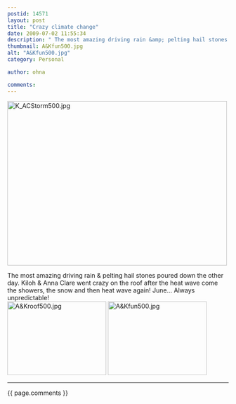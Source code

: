 ```yaml
---
postid: 14571
layout: post
title: "Crazy climate change"
date: 2009-07-02 11:55:34
description: " The most amazing driving rain &amp; pelting hail stones poured down the other day. Kiloh &amp; Anna Clare went crazy on the roof after the heat wave come the showers, the snow and then heat wave again! June&#8230; Always&#8230;"
thumbnail: A&Kfun500.jpg
alt: "A&Kfun500.jpg"
category: Personal

author: ohna

comments:
---
```


<p><span class="mt-enclosure mt-enclosure-image" style="display: inline;"><img alt="K_ACStorm500.jpg" src="{{ site.baseurl }}/i/K_ACStorm500.jpg" width="500" height="375" class="mt-image-none" style="" /></span></p>

<p>The most amazing driving rain &amp; pelting hail stones poured down the other day. Kiloh &amp; Anna Clare went crazy on the roof after the heat wave come the showers, the snow and then heat wave again! June... Always unpredictable!<br />
<span class="mt-enclosure mt-enclosure-image" style="display: inline;"><a href="{{ site.baseurl }}/assets_c/2009/07/A&amp;Kroof500.html" onclick="window.open('{{ site.baseurl }}/assets_c/2009/07/A&amp;Kroof500.html','popup','width=500,height=375,scrollbars=no,resizable=no,toolbar=no,directories=no,location=no,menubar=no,status=no,left=0,top=0'); return false"><img src="{{ site.baseurl }}/assets_c/2009/07/A&amp;Kroof500-thumb-225x168.jpg" width="225" height="168" alt="A&amp;Kroof500.jpg" class="mt-image-none" style="" /></a></span> <span class="mt-enclosure mt-enclosure-image" style="display: inline;"><a href="{{ site.baseurl }}/assets_c/2009/07/A&amp;Kfun500.html" onclick="window.open('{{ site.baseurl }}/assets_c/2009/07/A&amp;Kfun500.html','popup','width=500,height=375,scrollbars=no,resizable=no,toolbar=no,directories=no,location=no,menubar=no,status=no,left=0,top=0'); return false"><img src="{{ site.baseurl }}/assets_c/2009/07/A&amp;Kfun500-thumb-225x168.jpg" width="225" height="168" alt="A&amp;Kfun500.jpg" class="mt-image-none" style="" /></a></span></p>

<hr>

{{ page.comments }}


